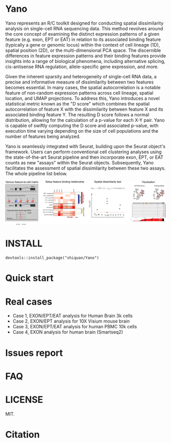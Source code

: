# Yano
Yano represents an R/C toolkit designed for conducting spatial dissimilarity analysis on single-cell RNA sequencing data. This method revolves around the core concept of examining the distinct expression patterns of a given feature (e.g. exon, EPT or EAT) in relation to its associated binding feature (typically a gene or genomic locus) within the context of cell lineage (1D), spatial position (2D), or the multi-dimensional PCA space. The discernible differences in feature expression patterns and their binding features provide insights into a range of biological phenomena, including alternative splicing, cis-antisense RNA regulation, allele-specific gene expression, and more.

Given the inherent sparsity and heterogeneity of single-cell RNA data, a precise and informative measure of dissimilarity between two features becomes essential. In many cases, the spatial autocorrelation is a notable feature of non-random expression patterns across cell lineage, spatial location, and UMAP projections. To address this, Yano introduces a novel statistical metric known as the "D score" which combines the spatial autocorrelation of feature X with the dissimilarity between feature X and its associated binding feature Y. The resulting D score follows a normal distribution, allowing for the calculation of a p-value for each X-Y pair. Yano is capable of swiftly computing the D score and associated p-value, with execution time varying depending on the size of cell populations and the number of features being analyzed.

Yano is seamlessly integrated with Seurat, building upon the Seurat object's framework. Users can perform conventional cell clustering analyses using the state-of-the-art Seurat pipeline and then incorporate exon, EPT, or EAT counts as new "assays" within the Seurat objects. Subsequently, Yano facilitates the assessment of spatial dissimilarity between these two assays. The whole pipeline list below.

![pipeline](https://github.com/shiquan/Yano-doc/blob/master/figs/pipeline.png?raw=true)

# INSTALL

```
devtools::install_package("shiquan/Yano")
```

# Quick start

# Real cases
* Case 1, EXON/EPT/EAT analysis for Human Brain 3k cells
* Case 2, EXON/EPT analysis for 10X Visium mouse brain
* Case 3, EXON/EPT/EAT analysis for human PBMC 10k cells
* Case 4, EXON analysis for human brain (Smartseq2)

# Issues report

# FAQ

# LICENSE
MIT.

# Citation
 



